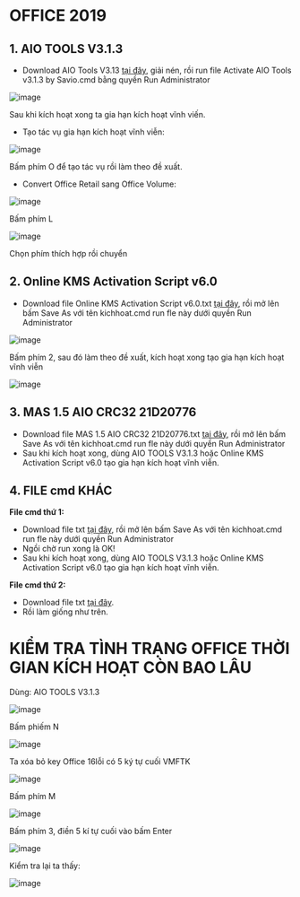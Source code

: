 # OFFICE 2019 #

## 1. AIO TOOLS V3.1.3 ##

- Download AIO Tools V3.13 [tại đây](https://1drv.ms/u/s!AkwSBX-xWiVhgReolwU8a9uuJrz7?e=AyNym8), giải nén, rồi run file Activate AIO Tools v3.1.3 by Savio.cmd bằng quyền Run Administrator

![image](https://user-images.githubusercontent.com/103977676/200758657-1ddf0219-2f35-4501-a18f-a084e5dcce15.png)

Sau khi kích hoạt xong ta gia hạn kích hoạt vĩnh viến.

- Tạo tác vụ gia hạn kích hoạt vĩnh viễn:

![image](https://user-images.githubusercontent.com/103977676/200756492-50b60776-f99b-4e12-8352-090c14850910.png)

Bấm phím O để tạo tác vụ rồi làm theo đề xuất.

- Convert Office Retail sang Office Volume: 

![image](https://user-images.githubusercontent.com/103977676/200759447-a0c844d0-04d8-4bd2-a25d-c6711b080ee4.png)

Bấm phím L

![image](https://user-images.githubusercontent.com/103977676/200759618-7f8782ce-ae9c-4f7d-bc4e-5e273bc83b13.png)

Chọn phím thích hợp rồi chuyển
 
 ## 2. Online KMS Activation Script v6.0 ##

- Download file Online KMS Activation Script v6.0.txt [tại đây](https://1drv.ms/t/s!AkwSBX-xWiVhgRK591WjSVADwexy?e=1SdXR5), rồi mở lên bấm Save As với tên kichhoat.cmd run fle này dưới quyền Run Administrator

![image](https://user-images.githubusercontent.com/103977676/200760926-e43b81b3-67e9-4949-bbe8-bc7b045a0dc6.png)

Bấm phím 2, sau đó làm theo đề xuất, kích hoạt xong tạo gia hạn kích hoạt vĩnh viễn

![image](https://user-images.githubusercontent.com/103977676/200757742-48204110-7a4d-4897-a28c-7efdedcb2fad.png)

## 3. MAS 1.5 AIO CRC32 21D20776 ##

- Download file MAS 1.5 AIO CRC32 21D20776.txt [tại đây](https://1drv.ms/t/s!AkwSBX-xWiVhgQ2uicZ7U2jSug8O?e=pd3od9), rồi mở lên bấm Save As với tên kichhoat.cmd run fle này dưới quyền Run Administrator
- Sau khi kích hoạt xong, dùng AIO TOOLS V3.1.3 hoặc Online KMS Activation Script v6.0 tạo gia hạn kích hoạt vĩnh viễn.

## 4. FILE cmd KHÁC ##

**File cmd thứ 1:**

- Download file txt [tại đây](https://1drv.ms/t/s!AkwSBX-xWiVhgQ7ibw0mHvzjM8Nt?e=lHietr), rồi mở lên bấm Save As với tên kichhoat.cmd run fle này dưới quyền Run Administrator
- Ngồi chờ run xong là OK!
- Sau khi kích hoạt xong, dùng AIO TOOLS V3.1.3 hoặc Online KMS Activation Script v6.0 tạo gia hạn kích hoạt vĩnh viễn.

**File cmd thứ 2:**
- Download file txt [tại đây](https://1drv.ms/t/s!AkwSBX-xWiVhgRBb-N42XXx3fzQl?e=6TO1Fm).
- Rồi làm giống như trên.

# KIỂM TRA TÌNH TRẠNG OFFICE THỜI GIAN KÍCH HOẠT CÒN BAO LÂU #

Dùng: AIO TOOLS V3.1.3

![image](https://user-images.githubusercontent.com/103977676/200762904-e08f2581-cdf0-46d5-b2c1-c1fef6b124cb.png)

Bấm phiếm N

![image](https://user-images.githubusercontent.com/103977676/200763673-959c1572-5c4c-42f4-9424-43fc96955838.png)

Ta xóa bỏ key Office 16lỗi có 5 ký tự cuối VMFTK

![image](https://user-images.githubusercontent.com/103977676/200764433-13ecc560-eca6-43b5-8efb-d6dc9436b35f.png)

Bấm phím M

![image](https://user-images.githubusercontent.com/103977676/200764795-ed300532-6560-49ee-b475-0d40880a78c6.png)

Bấm phím 3, điền 5 kí tự cuối vào bấm Enter

![image](https://user-images.githubusercontent.com/103977676/200765155-c5b8bc3d-135b-47bf-a94a-3cec56f638f0.png)

Kiểm tra lại ta thấy:

![image](https://user-images.githubusercontent.com/103977676/200765447-5e3c87f0-d179-4ebf-ad0b-f3f9a5fcae4c.png)

